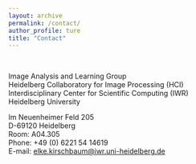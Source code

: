 ```yaml
---
layout: archive
permalink: /contact/
author_profile: ture
title: "Contact"
---
```

  
  
&nbsp;

Image Analysis and Learning Group  
Heidelberg Collaboratory for Image Processing (HCI)  
Interdisciplinary Center for Scientific Computing (IWR)  
Heidelberg University  

Im Neuenheimer Feld 205   
D-69120 Heidelberg  
Room: A04.305  
Phone: +49 (0) 6221 54 14619  
E-mail: elke.kirschbaum@iwr.uni-heidelberg.de  
